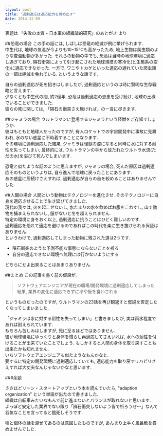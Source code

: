 ```yaml
---
layout: post
title: "過剰適応は適応能力を締め出す"
date: 2014-12-09
---
```

表題は 「失敗の本質 - 日本軍の組織論的研究」のあとがき より

##恐竜の場合
この手の話には, しばしば恐竜の絶滅が例に挙げられます.  
中生代は, 地球の気温が今よりも10~15℃も高かったため, 地上生物は爬虫類のような変温動物が多かった.
それらの動物の中でも, 恐竜は当時の地球環境に適応し過ぎており, 隕石衝突によって引き起こされた地球規模の寒冷化(と生態系の変化)に適応できなかった.
一方で, ワニやトカゲといった適応の遅れていた爬虫類の一部は絶滅を免れている.
というような話です.

自らの過剰適応が死を招きはしましたが, 過剰適応というのは時に賢明な生存戦略と言えます.  
少なくとも中生代の間, 約2億年, 恐竜は過剰適応の恩恵を受け続け, 地球の王様でいることができました.  
彼らの死に関しては, 「隕石の衝突さえ無ければ」の一言に尽きます.

##ジャミラの場合
ウルトラマンに登場するジャミラという怪獣をご存知でしょうか.  
彼はもともと地球人だったのですが, 有人ロケットでの宇宙開発中に事故に見舞われ, 水のない惑星に不時着することになります.  
その環境に過剰適応した結果, ジャミラは怪獣の姿になると同時に水に対する耐性を失ってしまい, 最終的には, ウルトラマンの手から放たれたウルトラ水流(ただの水)を浴びて死んでしまいます.

恐竜と似たような話のように思えますが, ジャミラの場合, 死んだ原因は過剰適応そのものというよりは, 自ら進んで地球に戻ったことにあります.  
あの惑星に居続けさえすれば, 過剰適応が自らの首を絞めることはありませんでした.

##人間の場合
人間という動物はテクノロジーを進化させ, そのテクノロジーに自身を適応させることで生き延びてきました.  
現代の我々は, 火を起こせないし, 水たまりの水を飲めばお腹をこわすし, 山で動物を捕まえられないし, 服がないと冬を超えられません.  
特定の環境に身をおく以上, 過剰適応に抗うことはひどく難しいのです.  
過剰適応を恐れて適応を避けるのであればこの時代を楽に生き抜けられる保証はありません.  
というわけで, 過剰適応してしまった動物に残された道は2つです.  

+ 隕石衝突のような予測不能な事態にならないことを祈る
+ 自分の適応できない環境へ無理には行かないようにする

どちらにせよ出来ることはあまりありません.

##まとめ
この記事を書く前の仮設が,

>ソフトウェアエンジニアが現在の職場/開発環境に過剰適応してしまった結果, 業界の変化に適応できずに冷や飯を食わされる

というものだったのですが, ウルトラマンの23話を再び観返すと仮説を否定したくなってしまいました.

「ジャミラは水に対する耐性を失ってしまい」と書きましたが, 実は雨水程度であれば耐えられています.  
もちろん苦しみはしますが, 死に至るほどではありません.  
彼が地球環境にゆっくりと身体を慣らし再適応してさえいれば, 水への耐性を付けることが出来ていたことでしょう. もしかすると人間の身体を取り戻すことも出来たかも知れません.  
いちソフトウェアエンジニアも似たようなもんかなと.  
要するに特定の開発環境に過剰適応していても, 適応能力を取り戻すリハビリさえすれば大丈夫なんじゃないかなと思います.

###余談

さきほどリーン・スタートアップという本を読んでいたら, "adaption organization" という単語が出たので書きました.  
組織は自転車みたいなもんで前に進まないとバランスが取れないと思います.  
よっぽど安定した業界でない限り「隕石衝突しないよう皆で祈ろうぜ〜」なんて呑気なことを言ってると餓死しそうです.

種と個体の話を混ぜてあるのは意図したものですが, あんまり上手く風呂敷を畳めませんでした.  
